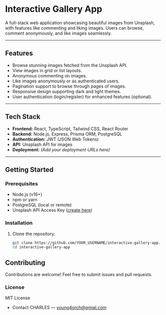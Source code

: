 # Interactive Gallery App

A full-stack web application showcasing beautiful images from Unsplash, with features like commenting and liking images. Users can browse, comment anonymously, and like images seamlessly.

---

## Features

- Browse stunning images fetched from the Unsplash API.
- View images in grid or list layouts.
- Anonymous commenting on images.
- Like images anonymously or as authenticated users.
- Pagination support to browse through pages of images.
- Responsive design supporting dark and light themes.
- User authentication (login/register) for enhanced features (optional).

---

## Tech Stack

- **Frontend:** React, TypeScript, Tailwind CSS, React Router
- **Backend:** Node.js, Express, Prisma ORM, PostgreSQL
- **Authentication:** JWT (JSON Web Tokens)
- **API:** Unsplash API for images
- **Deployment:** *(Add your deployment URLs here)*

---

## Getting Started

### Prerequisites

- Node.js (v16+)
- npm or yarn
- PostgreSQL (local or remote)
- Unsplash API Access Key ([create here](https://unsplash.com/developers))

### Installation

1. Clone the repository:

   ```bash
   git clone https://github.com/YOUR_USERNAME/interactive-gallery-app.git
   cd interactive-gallery-app


## Contributing

Contributions are welcome! Feel free to submit issues and pull requests.

### License
MIT License



- Contact
CHARLES — young4orch@gmial.com
